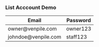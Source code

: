 <h3>List Acccount Demo</h3>
<table>
    <thead>
        <tr>
            <th>Email</th>
            <th>Password</th>
        </tr>
    </thead>
    <tbody>
        <tr>
            <td>owner@venpile.com</td>
            <td>owner123</td>
        </tr>
        <tr>
            <td>johndoe@venpile.com</td>
            <td>staff123</td>
        </tr>
    </tbody>
</table>
